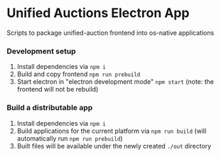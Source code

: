 # Unified Auctions Electron App

Scripts to package unified-auction frontend into os-native applications

### Development setup

1. Install dependencies via `npm i`
2. Build and copy frontend `npm run prebuild`
3. Start electron in "electron development mode" `npm start` (note: the frontend will not be rebuild)

### Build a distributable app

1. Install dependencies via `npm i`
2. Build applications for the current platform via `npm run build` (will automatically run `npm run prebuild`)
3. Built files will be available under the newly created `./out` directory
